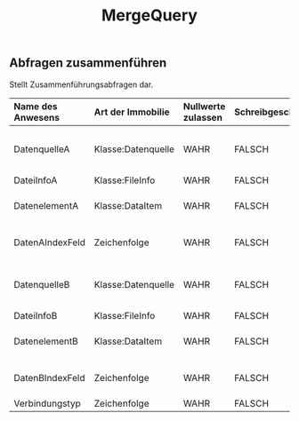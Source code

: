 ﻿---
title: MergeQuery
second_title: Aspose.Cells Cloud Documen
type: docs
url: /de/specification/model/mergequeries/
description: "Aspose.Cells Cloud-Modellspezifikation: MergeQueries. Müheloses Bearbeiten von Excel und anderen Tabellenkalkulationsdokumenten mit Funktionen wie Öffnen, Generieren, Bearbeiten, Teilen, Zusammenführen, Vergleichen und Konvertieren"
kwords: Excel, Office, Tabellenkalkulation, Cloud REST API, MergeQueries
weight: 50
---
## **Abfragen zusammenführen**

 Stellt Zusammenführungsabfragen dar.

| Name des Anwesens| Art der Immobilie| Nullwerte zulassen| Schreibgeschützt| Standardwert| Beschreibung|
|:- |:- |:- |:- |:- |:- |
| DatenquelleA| Klasse:Datenquelle| WAHR| FALSCH|| Gibt die Quelle der Mount-Daten an.|
| DateiInfoA| Klasse:FileInfo| WAHR| FALSCH|||
| DatenelementA| Klasse:DataItem| WAHR| FALSCH|| Stellt ein Datenelement dar.|
| DatenAIndexFeld| Zeichenfolge| WAHR| FALSCH|| Stellt das Indexfeld von DataA dar|
| DatenquelleB| Klasse:Datenquelle| WAHR| FALSCH|| Gibt die Quelle der Mount-Daten an.|
| DateiInfoB| Klasse:FileInfo| WAHR| FALSCH|||
| DatenelementB| Klasse:DataItem| WAHR| FALSCH|| Stellt ein Datenelement dar.|
| DatenBIndexFeld| Zeichenfolge| WAHR| FALSCH|| Stellt das Indexfeld von DataB dar|
| Verbindungstyp| Zeichenfolge| WAHR| FALSCH|||


